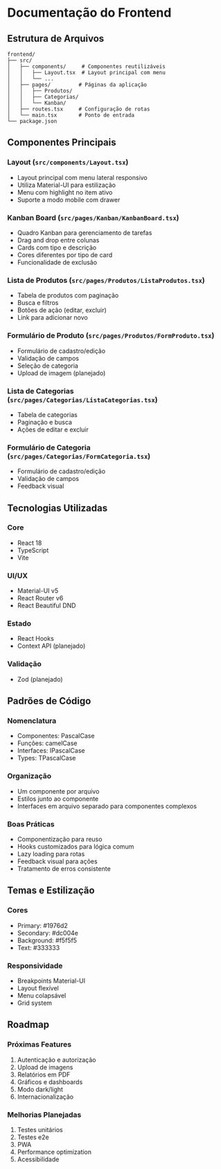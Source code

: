 # Documentação do Frontend

## Estrutura de Arquivos

```
frontend/
├── src/
│   ├── components/     # Componentes reutilizáveis
│   │   ├── Layout.tsx  # Layout principal com menu
│   │   └── ...
│   ├── pages/         # Páginas da aplicação
│   │   ├── Produtos/
│   │   ├── Categorias/
│   │   └── Kanban/
│   ├── routes.tsx     # Configuração de rotas
│   └── main.tsx       # Ponto de entrada
└── package.json
```

## Componentes Principais

### Layout (`src/components/Layout.tsx`)
- Layout principal com menu lateral responsivo
- Utiliza Material-UI para estilização
- Menu com highlight no item ativo
- Suporte a modo mobile com drawer

### Kanban Board (`src/pages/Kanban/KanbanBoard.tsx`)
- Quadro Kanban para gerenciamento de tarefas
- Drag and drop entre colunas
- Cards com tipo e descrição
- Cores diferentes por tipo de card
- Funcionalidade de exclusão

### Lista de Produtos (`src/pages/Produtos/ListaProdutos.tsx`)
- Tabela de produtos com paginação
- Busca e filtros
- Botões de ação (editar, excluir)
- Link para adicionar novo

### Formulário de Produto (`src/pages/Produtos/FormProduto.tsx`)
- Formulário de cadastro/edição
- Validação de campos
- Seleção de categoria
- Upload de imagem (planejado)

### Lista de Categorias (`src/pages/Categorias/ListaCategorias.tsx`)
- Tabela de categorias
- Paginação e busca
- Ações de editar e excluir

### Formulário de Categoria (`src/pages/Categorias/FormCategoria.tsx`)
- Formulário de cadastro/edição
- Validação de campos
- Feedback visual

## Tecnologias Utilizadas

### Core
- React 18
- TypeScript
- Vite

### UI/UX
- Material-UI v5
- React Router v6
- React Beautiful DND

### Estado
- React Hooks
- Context API (planejado)

### Validação
- Zod (planejado)

## Padrões de Código

### Nomenclatura
- Componentes: PascalCase
- Funções: camelCase
- Interfaces: IPascalCase
- Types: TPascalCase

### Organização
- Um componente por arquivo
- Estilos junto ao componente
- Interfaces em arquivo separado para componentes complexos

### Boas Práticas
- Componentização para reuso
- Hooks customizados para lógica comum
- Lazy loading para rotas
- Feedback visual para ações
- Tratamento de erros consistente

## Temas e Estilização

### Cores
- Primary: #1976d2
- Secondary: #dc004e
- Background: #f5f5f5
- Text: #333333

### Responsividade
- Breakpoints Material-UI
- Layout flexível
- Menu colapsável
- Grid system

## Roadmap

### Próximas Features
1. Autenticação e autorização
2. Upload de imagens
3. Relatórios em PDF
4. Gráficos e dashboards
5. Modo dark/light
6. Internacionalização

### Melhorias Planejadas
1. Testes unitários
2. Testes e2e
3. PWA
4. Performance optimization
5. Acessibilidade 